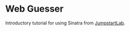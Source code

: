# Web Guesser
Introductory tutorial for using Sinatra from [JumpstartLab](http://tutorials.jumpstartlab.com/projects/web_guesser.html).
